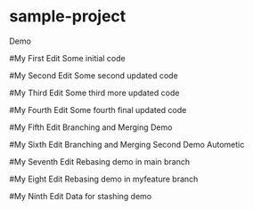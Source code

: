 # sample-project
Demo

#My First Edit
Some initial code

#My Second Edit
Some second updated code

#My Third Edit
Some third more updated code

#My Fourth Edit
Some fourth final updated code

#My Fifth Edit
Branching and Merging Demo

#My Sixth Edit
Branching and Merging Second Demo Autometic

#My Seventh Edit
Rebasing demo in main branch

#My Eight Edit
Rebasing demo in myfeature branch

#My Ninth Edit
Data for stashing demo